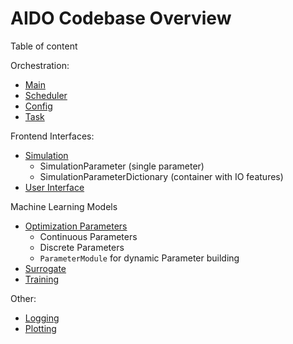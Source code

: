 # AIDO Codebase Overview

Table of content

Orchestration:

 * [Main](aido.main)
 * [Scheduler](aido.scheduler)
 * [Config](aido.config)
 * [Task](aido.task)

Frontend Interfaces:
 * [Simulation](aido.simulation_helpers)
    - SimulationParameter (single parameter)
    - SimulationParameterDictionary (container with IO features)
 * [User Interface](aido.interface)

Machine Learning Models

 * [Optimization Parameters](aido.optimization_helpers)
    - Continuous Parameters
    - Discrete Parameters
    - `ParameterModule` for dynamic Parameter building
 * [Surrogate](aido.surrogate)
 * [Training](aido.training)

Other:

 * [Logging](aido.logger)
 * [Plotting](aido.plotting)
